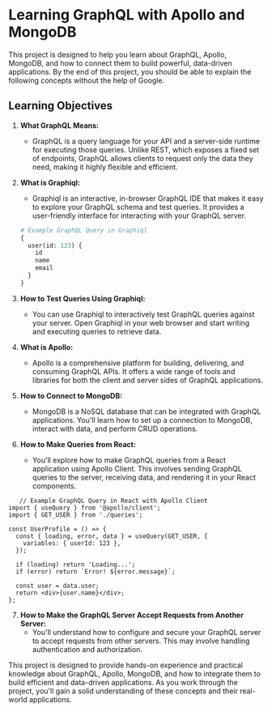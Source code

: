 # Learning GraphQL with Apollo and MongoDB

This project is designed to help you learn about GraphQL, Apollo, MongoDB, and how to connect them to build powerful, data-driven applications. By the end of this project, you should be able to explain the following concepts without the help of Google.

## Learning Objectives

1. **What GraphQL Means:**
   - GraphQL is a query language for your API and a server-side runtime for executing those queries. Unlike REST, which exposes a fixed set of endpoints, GraphQL allows clients to request only the data they need, making it highly flexible and efficient.

2. **What is Graphiql:**
   - Graphiql is an interactive, in-browser GraphQL IDE that makes it easy to explore your GraphQL schema and test queries. It provides a user-friendly interface for interacting with your GraphQL server.

   ```graphql
   # Example GraphQL Query in Graphiql
   {
     user(id: 123) {
       id
       name
       email
     }
   }
   ```

3. **How to Test Queries Using Graphiql:**
   - You can use Graphiql to interactively test GraphQL queries against your server. Open Graphiql in your web browser and start writing and executing queries to retrieve data.

4. **What is Apollo:**
   - Apollo is a comprehensive platform for building, delivering, and consuming GraphQL APIs. It offers a wide range of tools and libraries for both the client and server sides of GraphQL applications.

5. **How to Connect to MongoDB:**
   - MongoDB is a NoSQL database that can be integrated with GraphQL applications. You'll learn how to set up a connection to MongoDB, interact with data, and perform CRUD operations.

6. **How to Make Queries from React:**
   - You'll explore how to make GraphQL queries from a React application using Apollo Client. This involves sending GraphQL queries to the server, receiving data, and rendering it in your React components.
   
```
   // Example GraphQL Query in React with Apollo Client
import { useQuery } from '@apollo/client';
import { GET_USER } from './queries';

const UserProfile = () => {
  const { loading, error, data } = useQuery(GET_USER, {
    variables: { userId: 123 },
  });

  if (loading) return 'Loading...';
  if (error) return `Error! ${error.message}`;

  const user = data.user;
  return <div>{user.name}</div>;
};

```

7. **How to Make the GraphQL Server Accept Requests from Another Server:**
   - You'll understand how to configure and secure your GraphQL server to accept requests from other servers. This may involve handling authentication and authorization.

This project is designed to provide hands-on experience and practical knowledge about GraphQL, Apollo, MongoDB, and how to integrate them to build efficient and data-driven applications. As you work through the project, you'll gain a solid understanding of these concepts and their real-world applications.
